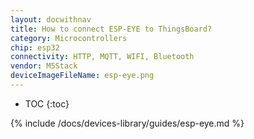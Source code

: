 ```yaml
---
layout: docwithnav
title: How to connect ESP-EYE to ThingsBoard?
category: Microcontrollers
chip: esp32
connectivity: HTTP, MQTT, WIFI, Bluetooth
vendor: M5Stack
deviceImageFileName: esp-eye.png
---
```


* TOC
{:toc}

{% include /docs/devices-library/guides/esp-eye.md %}
